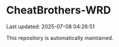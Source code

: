 # CheatBrothers-WRD

Last updated: 2025-07-08 04:26:51

This repository is automatically maintained.

